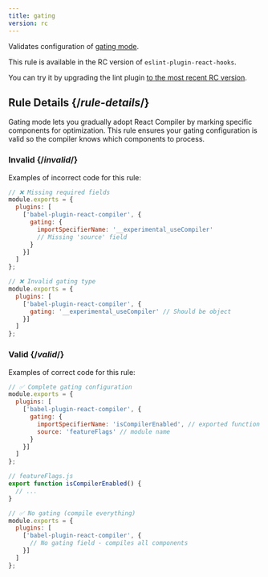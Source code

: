 ```yaml
---
title: gating
version: rc
---
```


<Intro>

Validates configuration of [gating mode](/reference/react-compiler/gating).

</Intro>

<RC>

This rule is available in the RC version of `eslint-plugin-react-hooks`.

You can try it by upgrading the lint plugin [to the most recent RC version](/learn/react-compiler/installation#eslint-integration).

</RC>

## Rule Details {/*rule-details*/}

Gating mode lets you gradually adopt React Compiler by marking specific components for optimization. This rule ensures your gating configuration is valid so the compiler knows which components to process.

### Invalid {/*invalid*/}

Examples of incorrect code for this rule:

```js
// ❌ Missing required fields
module.exports = {
  plugins: [
    ['babel-plugin-react-compiler', {
      gating: {
        importSpecifierName: '__experimental_useCompiler'
        // Missing 'source' field
      }
    }]
  ]
};

// ❌ Invalid gating type
module.exports = {
  plugins: [
    ['babel-plugin-react-compiler', {
      gating: '__experimental_useCompiler' // Should be object
    }]
  ]
};
```

### Valid {/*valid*/}

Examples of correct code for this rule:

```js
// ✅ Complete gating configuration
module.exports = {
  plugins: [
    ['babel-plugin-react-compiler', {
      gating: {
        importSpecifierName: 'isCompilerEnabled', // exported function name
        source: 'featureFlags' // module name
      }
    }]
  ]
};

// featureFlags.js
export function isCompilerEnabled() {
  // ...
}

// ✅ No gating (compile everything)
module.exports = {
  plugins: [
    ['babel-plugin-react-compiler', {
      // No gating field - compiles all components
    }]
  ]
};
```
